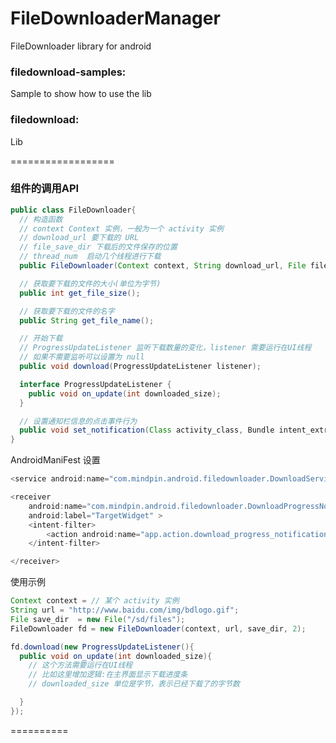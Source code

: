 FileDownloaderManager
=====================

FileDownloader library for android



### filedownload-samples: 

Sample to show how to use the lib   



### filedownload:
Lib


==================

### 组件的调用API

```java
public class FileDownloader{
  // 构造函数
  // context Context 实例，一般为一个 activity 实例
  // download_url 要下载的 URL
  // file_save_dir 下载后的文件保存的位置
  // thread_num  启动几个线程进行下载
  public FileDownloader(Context context, String download_url, File file_save_dir, int thread_num);

  // 获取要下载的文件的大小(单位为字节)
  public int get_file_size();

  // 获取要下载的文件的名字
  public String get_file_name();

  // 开始下载
  // ProgressUpdateListener 监听下载数量的变化，listener 需要运行在UI线程
  // 如果不需要监听可以设置为 null
  public void download(ProgressUpdateListener listener);

  interface ProgressUpdateListener {
    public void on_update(int downloaded_size);
  }

  // 设置通知栏信息的点击事件行为
  public void set_notification(Class activity_class, Bundle intent_extras);
}
```



AndroidManiFest 设置
```java
<service android:name="com.mindpin.android.filedownloader.DownloadService" />

<receiver
    android:name="com.mindpin.android.filedownloader.DownloadProgressNotificationWidget"
    android:label="TargetWidget" >
    <intent-filter>
        <action android:name="app.action.download_progress_notification_widget" />
    </intent-filter>

</receiver>
```

使用示例

```java
Context context = // 某个 activity 实例
String url = "http://www.baidu.com/img/bdlogo.gif";
File save_dir  = new File("/sd/files");
FileDownloader fd = new FileDownloader(context, url, save_dir, 2);

fd.download(new ProgressUpdateListener(){
  public void on_update(int downloaded_size){
    // 这个方法需要运行在UI线程
    // 比如这里增加逻辑:在主界面显示下载进度条
    // downloaded_size 单位是字节，表示已经下载了的字节数

  }
});

```

==========
